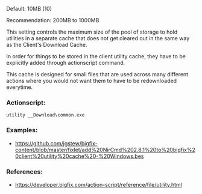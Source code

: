 
Default: 10MB (10)

Recommendation: 200MB to 1000MB

This setting controls the maximum size of the pool of storage to hold utilities in a separate cache that does not get cleared out in the same way as the Client's Download Cache.

In order for things to be stored in the client utility cache, they have to be explicitly added through actionscript command.

This cache is designed for small files that are used across many different actions where you would not want them to have to be redownloaded everytime. 

### Actionscript:

`utility __Download\common.exe`

### Examples:

- https://github.com/jgstew/bigfix-content/blob/master/fixlet/add%20NirCmd%202.8.1%20to%20bigfix%20client%20utility%20cache%20-%20Windows.bes

### References:

- https://developer.bigfix.com/action-script/reference/file/utility.html
